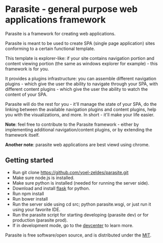 # Parasite - general purpose web applications framework

Parasite is a framework for creating web applications.

Parasite is meant to be used to create SPA (single page application) sites conforming to a certain functional template.

This template is explorer-like: if your site contains navigation portion and content viewing portion (the same as windows explorer for example) - this framework is for you.

It provides a plugins infrastructure: you can assemble different navigation plugins - which give the user the ability to navigate through your SPA, with different content plugins - which give the user the ability to watch the content of your SPA.

Parasite will do the rest for you - it'll manage the state of your SPA, do the linking between the available navigation plugins and content plugins, help you with the visualizations, and more. In short - it'll make your life easier.

**Note**: feel free to contribute to the Parasite framework - either by implementing additional navigation/content plugins, or by extending the framework itself.

**Another note**: parasite web applications are best viewd using chrome.

## Getting started

- Run git clone https://github.com/yoel-zeldes/parasite.git
- Make sure node.js is installed.
- Make sure python is installed (needed for running the server side).
- Download and install [flask](http://pypi.python.org/packages/source/F/Flask/Flask-0.10.1.tar.gz) for python.
- Run npm install
- Run bower install
- Run the server side using cd src; python parasite.wsgi, or just run it using your favorite IDE.
- Run the parasite script for starting developing (parasite dev) or for production (parasite prod).
- If in development mode, go to the [devcenter](http://127.0.0.1:8000/app/devcenter) to learn more.

Parasite is free software/open source, and is distributed under the [MIT](http://opensource.org/licenses/MIT).
